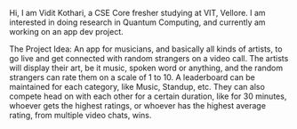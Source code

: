 Hi, I am Vidit Kothari, a CSE Core fresher studying at VIT, Vellore.
I am interested in doing research in Quantum Computing, and currently am working on an app dev project.

The Project Idea:
An app for musicians, and basically all kinds of artists, to go live and get connected with random strangers on a video call. 
The artists will display their art, be it music, spoken word or anything, and the random strangers can rate them on a scale of 1 to 10. 
A leaderboard can be maintained for each category, like Music, Standup, etc. 
They can also compete head on with each other for a certain duration, like for 30 minutes, 
whoever gets the highest ratings, or whoever has the highest average rating, from multiple video chats, wins.